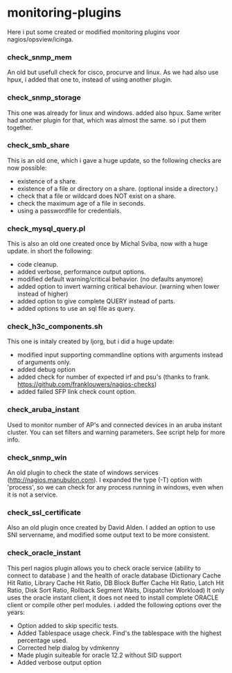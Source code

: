 # monitoring-plugins
Here i put some created or modified monitoring plugins voor nagios/opsview/icinga.

### check_snmp_mem

An old but usefull check for cisco, procurve and linux.  As we had also use hpux, i added that one to, instead of using another plugin.

### check_snmp_storage

This one was already for linux and windows. added also hpux.  Same writer had another plugin for that, which was almost the same. so i put them together.

### check_smb_share

This is an old one, which i gave a huge update, so the following checks are now possible:
 * existence of a share.
 * existence of a file or directory on a share. (optional inside a directory.)
 * check that a file or wildcard does NOT exist on a share.
 * check the maximum age of a file in seconds.
 * using a passwordfile for credentials.
 
### check_mysql_query.pl

This is also an old one created once by Michal Sviba, now with a huge update. 
in short the following:
 * code cleanup.
 * added verbose, performance output options.
 * modified default warning/critical behavior. (no defaults anymore)
 * added option to invert warning critical behaviour. (warning when lower instead of higher)
 * added option to give complete QUERY instead of parts.
 * added options to use an sql file as query.

### check_h3c_components.sh

This one is initaly created by ljorg, but i did a huge update:
 * modified input supporting commandline options with arguments instead of arguments only.
 * added debug option
 * added check for number of expected irf and psu's (thanks to frank. https://github.com/franklouwers/nagios-checks)
 * added failed SFP link check count option.
 
### check_aruba_instant

Used to monitor number of AP's and connected devices in an aruba instant cluster.  You can set filters and warning parameters. See script help for more info.

### check_snmp_win

An old plugin to check the state of windows services (http://nagios.manubulon.com). I expanded the type (-T) option with 'process', so we can check for any process running in windows, even when it is not a service.

### check_ssl_certificate

Also an old plugin once created by David Alden. I added an option to use SNI servername, and modified some output text to be more consistent.

### check_oracle_instant

This perl nagios plugin allows you to check oracle service (ability to connect to database ) and the health of oracle database (Dictionary Cache Hit Ratio, Library Cache Hit Ratio,
DB Block Buffer Cache Hit Ratio, Latch Hit Ratio, Disk Sort Ratio, Rollback Segment Waits, Dispatcher Workload) 
It only uses the oracle instant client, it does not need to install complete ORACLE client or compile other perl modules. i added the following options over the years:
 * Option added to skip specific tests.
 * Added Tablespace usage check. Find's the tablespace with the highest percentage used.
 * Corrected help dialog by vdmkenny
 * Made plugin suiteable for oracle 12.2 without SID support
 * Added verbose output option
